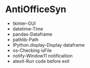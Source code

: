 # AntiOfficeSyn
* tkinter-GUI
* datetime-Time
* pandas-Dataframe
* pathlib-Path
* IPython.display-Display dataframe
* os-Checking isFile
* notify-Window11 notificaition 
* atexit-Run code before exit
